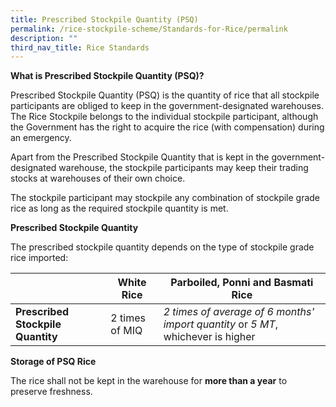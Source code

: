 ```yaml
---
title: Prescribed Stockpile Quantity (PSQ)
permalink: /rice-stockpile-scheme/Standards-for-Rice/permalink
description: ""
third_nav_title: Rice Standards
---
```

**What is Prescribed Stockpile Quantity (PSQ)?**
   

Prescribed Stockpile Quantity (PSQ) is the quantity of rice that all stockpile participants are obliged to keep in the government-designated warehouses. The Rice Stockpile belongs to the individual stockpile participant, although the Government has the right to acquire the rice (with compensation) during an emergency. 

Apart from the Prescribed Stockpile Quantity that is kept in the government-designated warehouse, the stockpile participants may keep their trading stocks at warehouses of their own choice.

The stockpile participant may stockpile any combination of stockpile grade rice as long as the required stockpile quantity is met.  
  
**Prescribed Stockpile Quantity**

The prescribed stockpile quantity depends on the type of stockpile grade rice imported:

|  | White Rice | Parboiled, Ponni and Basmati Rice |
| -------- | -------- | -------- |
| **Prescribed Stockpile Quantity** | 2 times of MIQ  | *2 times of average of 6 months' import quantity* or *5 MT*, whichever is higher |

**Storage of PSQ Rice**

The rice shall not be kept in the warehouse for **more than a year** to preserve freshness. 

